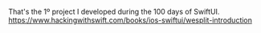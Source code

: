 That's the 1º project I developed during the 100 days of SwiftUI.
https://www.hackingwithswift.com/books/ios-swiftui/wesplit-introduction
